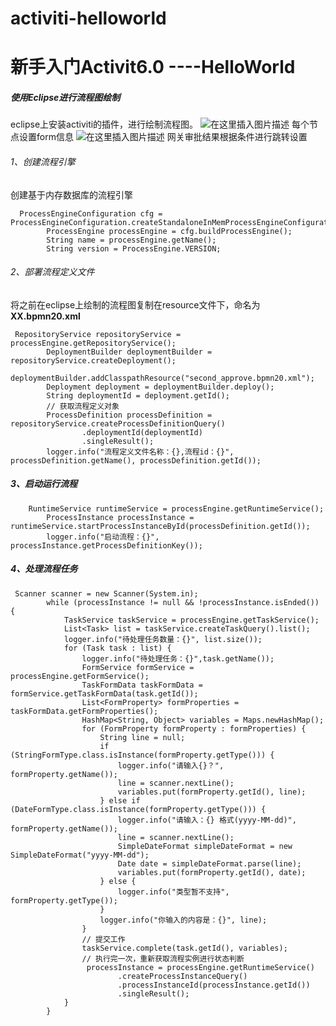 # activiti-helloworld
# 新手入门Activit6.0 ----HelloWorld

#####  使用Eclipse进行流程图绘制
 eclipse上安装activiti的插件，进行绘制流程图。
 ![在这里插入图片描述](https://img-blog.csdnimg.cn/20191011142150185.png?x-oss-process=image/watermark,type_ZmFuZ3poZW5naGVpdGk,shadow_10,text_aHR0cHM6Ly9ibG9nLmNzZG4ubmV0L3Rhb2ppbjEy,size_16,color_FFFFFF,t_70)
每个节点设置form信息
![在这里插入图片描述](https://img-blog.csdnimg.cn/20191011142405878.png?x-oss-process=image/watermark,type_ZmFuZ3poZW5naGVpdGk,shadow_10,text_aHR0cHM6Ly9ibG9nLmNzZG4ubmV0L3Rhb2ppbjEy,size_16,color_FFFFFF,t_70)
网关审批结果根据条件进行跳转设置

###### 1、创建流程引擎
创建基于内存数据库的流程引擎
```
  ProcessEngineConfiguration cfg = ProcessEngineConfiguration.createStandaloneInMemProcessEngineConfiguration();
        ProcessEngine processEngine = cfg.buildProcessEngine();
        String name = processEngine.getName();
        String version = ProcessEngine.VERSION;
```
###### 2、部署流程定义文件
将之前在eclipse上绘制的流程图复制在resource文件下，命名为**XX.bpmn20.xml**

```
 RepositoryService repositoryService = processEngine.getRepositoryService();
        DeploymentBuilder deploymentBuilder = repositoryService.createDeployment();
        deploymentBuilder.addClasspathResource("second_approve.bpmn20.xml");
        Deployment deployment = deploymentBuilder.deploy();
        String deploymentId = deployment.getId();
        // 获取流程定义对象
        ProcessDefinition processDefinition = repositoryService.createProcessDefinitionQuery()
                .deploymentId(deploymentId)
                .singleResult();
        logger.info("流程定义文件名称：{},流程id：{}", processDefinition.getName(), processDefinition.getId());
```
##### 3、启动运行流程

```
    RuntimeService runtimeService = processEngine.getRuntimeService();
        ProcessInstance processInstance = runtimeService.startProcessInstanceById(processDefinition.getId());
        logger.info("启动流程：{}", processInstance.getProcessDefinitionKey());
```
##### 4、处理流程任务

```
 Scanner scanner = new Scanner(System.in);
        while (processInstance != null && !processInstance.isEnded()) {
            TaskService taskService = processEngine.getTaskService();
            List<Task> list = taskService.createTaskQuery().list();
            logger.info("待处理任务数量：{}", list.size());
            for (Task task : list) {
                logger.info("待处理任务：{}",task.getName());
                FormService formService = processEngine.getFormService();
                TaskFormData taskFormData = formService.getTaskFormData(task.getId());
                List<FormProperty> formProperties = taskFormData.getFormProperties();
                HashMap<String, Object> variables = Maps.newHashMap();
                for (FormProperty formProperty : formProperties) {
                    String line = null;
                    if (StringFormType.class.isInstance(formProperty.getType())) {
                        logger.info("请输入{}？", formProperty.getName());
                        line = scanner.nextLine();
                        variables.put(formProperty.getId(), line);
                    } else if (DateFormType.class.isInstance(formProperty.getType())) {
                        logger.info("请输入：{} 格式(yyyy-MM-dd)", formProperty.getName());
                        line = scanner.nextLine();
                        SimpleDateFormat simpleDateFormat = new SimpleDateFormat("yyyy-MM-dd");
                        Date date = simpleDateFormat.parse(line);
                        variables.put(formProperty.getId(), date);
                    } else {
                        logger.info("类型暂不支持", formProperty.getType());
                    }
                    logger.info("你输入的内容是：{}", line);
                }
                // 提交工作
                taskService.complete(task.getId(), variables);
                // 执行完一次，重新获取流程实例进行状态判断
                 processInstance = processEngine.getRuntimeService()
                        .createProcessInstanceQuery()
                        .processInstanceId(processInstance.getId())
                        .singleResult();
            }
        }
```

